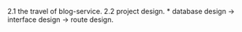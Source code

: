 2.1 the travel of blog-service.
2.2 project design.
    * database design -> interface design -> route design.
    
    